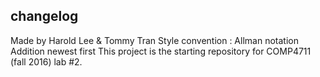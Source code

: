 ## changelog

Made by Harold Lee & Tommy Tran
Style convention : Allman notation 
Addition newest first 
This project is the starting repository for COMP4711 (fall 2016) lab #2.